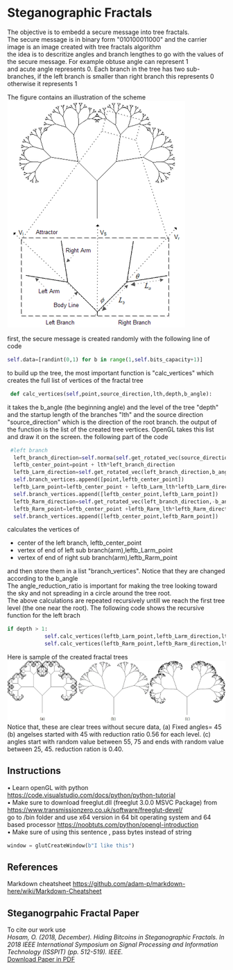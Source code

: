# Steganographic Fractals
The objective is to embedd a secure message into tree fractals.  
The secure message is in binary form "010100011000" and the carrier image is an image created with tree fractals algorithm  
the idea is to descritize angles and branch lengthes to go with the values of the secure message. For example obtuse angle can represent 1   
and acute angle represents 0. Each branch in the tree has two sub-branches, if the left branch is smaller than right branch this represents 0 otherwise it represents 1   
  
The figure contains an illustration of the scheme  
![attractor](https://github.com/mohandesosama/steganofractals/blob/master/figures/fractal_attractor.png)  
  
first, the secure message is created randomly with the following line of code 
```python
self.data=[randint(0,1) for b in range(1,self.bits_capacity+1)]
```
to build up the tree, the most important function is "calc_vertices" which creates the full list of vertices of the fractal tree  
```python
 def calc_vertices(self,point,source_direction,lth,depth,b_angle):
 ```
 it takes the b_angle (the beginning angle) and the level of the tree "depth" and the startup length of the branches "lth" and the source direction "source_direction" which is the direction of the root branch. the output of the function is the list of the created tree vertices. OpenGL takes this list and draw it on the screen. 
the following part of the code 
```python
 #left branch
  left_branch_direction=self.norma(self.get_rotated_vec(source_direction,b_angle))
  leftb_center_point=point + lth*left_branch_direction
  leftb_Larm_direction=self.get_rotated_vec(left_branch_direction,b_angle*self.angle_reduction_ratio)
  self.branch_vertices.append([point,leftb_center_point])
  leftb_Larm_point=leftb_center_point + leftb_Larm_lth*leftb_Larm_direction
  self.branch_vertices.append([leftb_center_point,leftb_Larm_point])
  leftb_Rarm_direction=self.get_rotated_vec(left_branch_direction,-b_angle*self.angle_reduction_ratio)
  leftb_Rarm_point=leftb_center_point +leftb_Rarm_lth*leftb_Rarm_direction
  self.branch_vertices.append([leftb_center_point,leftb_Rarm_point])
```
calculates the vertices of 
+ center of the left branch, leftb_center_point
+ vertex of end of left sub branch(arm),leftb_Larm_point
+ vertex of end of right sub branch(arm),leftb_Rarm_point  


and then store them in a list "branch_vertices". Notice that they are changed according to the b_angle  
The angle_reduction_ratio is important for making the tree looking toward the sky and not spreading in a circle around the tree root.  
The above calculations are repeated recursively untill we reach the first tree level (the one near the root). The following code shows the recursive function for the left brach
```python
if depth > 1:
            self.calc_vertices(leftb_Larm_point,leftb_Larm_direction,lth*self.resize_ratio,depth-1,b_angle*self.angle_reduction_ratio)
            self.calc_vertices(leftb_Rarm_point,leftb_Rarm_direction,lth*self.resize_ratio,depth-1,b_angle*self.angle_reduction_ratio)
```

Here is sample of the created fractal trees
![attractor](https://github.com/mohandesosama/steganofractals/blob/master/figures/rand_tree.png)  
Notice that, these are clear trees without secure data, (a) Fixed angles= 45 (b) angelses
started with 45 with reduction ratio 0.56 for each level. (c) angles start
with random value between 55, 75 and ends with random value between
25, 45. reduction ration is 0.40.
## Instructions
•	Learn openGL with python  
https://code.visualstudio.com/docs/python/python-tutorial   
•	Make sure to download freeglut.dll (freeglut 3.0.0 MSVC Package) from https://www.transmissionzero.co.uk/software/freeglut-devel/  
go to /bin folder and use x64 version in 64 bit operating system and 64 based processor
https://noobtuts.com/python/opengl-introduction  
•	Make sure of using this sentence , pass bytes instead of string  
```python
window = glutCreateWindow(b"I like this")  
```
## References
Markdown cheatsheet https://github.com/adam-p/markdown-here/wiki/Markdown-Cheatsheet

## Steganogrpahic Fractal Paper
To cite our work use   
_Hosam, O. (2018, December). Hiding Bitcoins in Steganographic Fractals. In 2018 IEEE International Symposium on Signal Processing and Information Technology (ISSPIT) (pp. 512-519). IEEE._  
[Download Paper in PDF](https://www.researchgate.net/profile/Osama_Hosam2/publication/331204356_Hiding_Bitcoins_in_Steganographic_Fractals/links/5c727639a6fdcc47159670d0/Hiding-Bitcoins-in-Steganographic-Fractals.pdf)
